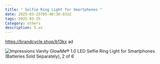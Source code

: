 ```yaml
---
title: " Selfie Ring Light for Smartphones "
date: 2025-03-25T05:40:30.033Z
tags: 2025-03-25
Category: others
description: 5.xx
---
```

https://brandcycle.shop/b13kx  ad <!--StartFragment-->

![Impressions Vanity GlowMe® 1.0 LED Selfie Ring Light for Smartphones (Batteries Sold Separately), 2 of 6](https://target.scene7.com/is/image/Target/GUEST_8e00ce6d-74db-4446-9a64-3ab612935ac7?wid=475&hei=475&qlt=80&fmt=webp)

<!--EndFragment-->